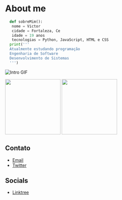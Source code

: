 # About me
```python
  def sobreMim():
   nome = Victor
   cidade = Fortaleza, Ce
   idade = 19 anos
   tecnologias = Python, JavaScript, HTML e CSS
  print('''
  Atualmente estudando programação
  Engenharia de Software
  Desenvolvimento de Sistemas
  ''')
```
![Intro GIF](https://s7.ezgif.com/tmp/ezgif-7-0701256b61.gif)

<div>
  <img height="180em" src="https://github-readme-stats.vercel.app/api?username=desire777&show_icons=true&theme=tokyonight"/>
  <img height="180em" src="https://github-readme-stats.vercel.app/api/top-langs/?username=desire777&layout=compact&theme=tokyonight"/>
</div>

## Contato
- [Email](victorconta1009@gmail.com)
- [Twitter](https://x.com/nyuhvic)
  
## Socials
- [Linktree](https://linktree-zeta-two.vercel.app/)

